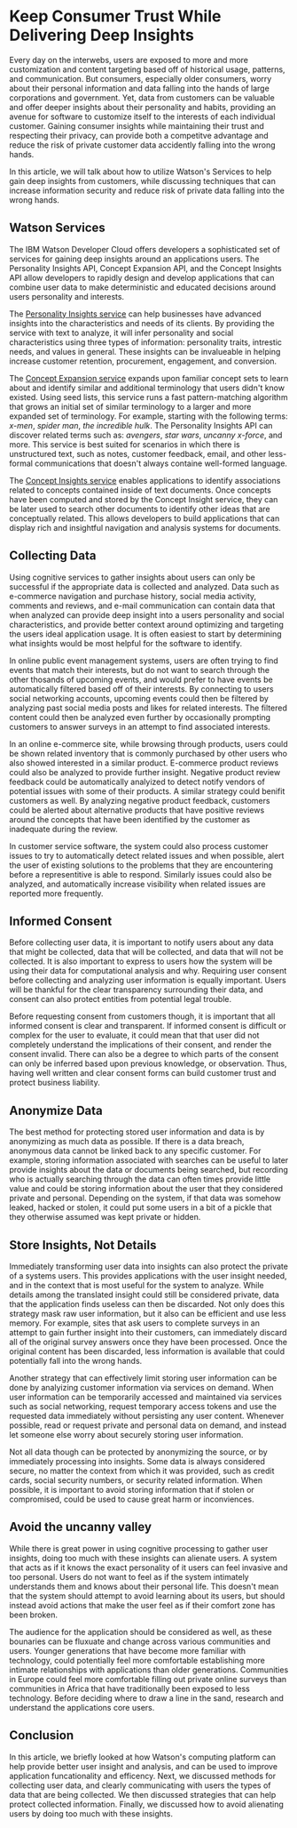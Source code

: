 Keep Consumer Trust While Delivering Deep Insights
=========================

Every day on the interwebs, users are exposed to more and more customization and content targeting based off of historical usage, patterns, and communication. But consumers, especially older consumers, worry about their personal information and data falling into the hands of large corporations and government.  Yet, data from customers can be valuable and offer deeper insights about their personality and habits, providing an avenue for software to customize itself to the interests of each individual customer. Gaining consumer insights while maintaining their trust and respecting their privacy, can provide both a competitve advantage and reduce the risk of private customer data accidently falling into the wrong hands.

In this article, we will talk about how to utilize Watson's Services to help gain deep insights from customers, while discussing techniques that can increase information security and reduce risk of private data falling into the wrong hands.

## Watson Services
The IBM Watson Developer Cloud offers developers a sophisticated set of services for gaining deep insights around an applications users. The Personality Insights API, Concept Expansion API, and the Concept Insights API allow developers to rapidly design and develop applications that can combine user data to make deterministic and educated decisions around  users personality and interests.

The [Personality Insights service](https://www.ibm.com/smarterplanet/us/en/ibmwatson/developercloud/personality-insights.html) can help businesses have advanced insights into the characteristics and needs of its clients. By providing the service with text to analyze, it will infer personality and social characteristics using three types of information: personality traits, intrestic needs, and values in general. These insights can be invalueable in helping increase customer retention, procurement, engagement, and conversion.

The [Concept Expansion service](https://www.ibm.com/smarterplanet/us/en/ibmwatson/developercloud/concept-expansion.html) expands upon familiar concept sets to learn about and identify similar and additional terminology that users didn't know existed. Using seed lists, this service runs a fast pattern-matching algorithm that  grows an initial set of similar terminology to a larger and more expanded set of terminology. For example, starting with the following terms: *x-men*, *spider man*, *the incredible hulk*. The Personality Insights API can discover related terms such as: *avengers*, *star wars*, *uncanny x-force*, and more. This service is best suited for scenarios in which there is unstructured text, such as notes, customer feedback, email, and other less-formal communications that doesn't always containe well-formed language.

The [Concept Insights service](https://www.ibm.com/smarterplanet/us/en/ibmwatson/developercloud/concept-insights.html) enables applications to identify associations related to concepts contained inside of text documents. Once concepts have been computed and stored by the Concept Insight service, they can be later used to search other documents to identify other ideas that are conceptually related. This allows developers to build applications that can display rich and insightful navigation and analysis systems for documents.

## Collecting Data
Using cognitive services to gather insights about users can only be successful if the appropriate data is collected and analyzed. Data such as e-commerce navigation and purchase history, social media activity, comments and reviews, and e-mail communication can contain data that when analyzed can provide deep insight into a users personality and social characteristics, and provide better context around optimizing and targeting the users ideal application usage. It is often easiest to start by determining what insights would be most helpful for the software to identify.

In online public event management systems, users are often trying to find events that match their interests, but do not want to search through the other thosands of upcoming events, and would prefer to have events be automatically filtered based off of their interests. By connecting to users social networking accounts, upcoming events could then be filtered by analyzing past social media posts and likes for related interests. The filtered content could then be analyzed even further by occasionally prompting customers to answer surveys in an attempt to find associated interests.

In an online e-commerce site, while browsing through products, users could be shown related inventory that is commonly purchased by other users who also showed interested in a similar product. E-commerce product reviews could also be analyzed to provide further insight. Negative product review feedback could be automatically analyized to detect notify vendors of potential issues with some of their products. A similar strategy could benifit customers as well. By analyzing negative product feedback, customers could be alerted about alternative products that have positive reviews around the concepts that have been identified by the customer as inadequate during the review.

In customer service software, the system could also process customer issues to try to automatically detect related issues and when possible, alert the user of existing solutions to the problems that they are encountering before a representitive is able to respond. Similarly issues could also be analyzed, and automatically increase visibility when related issues are reported more frequently.

## Informed Consent
Before collecting user data, it is important to notify users about any data that might be collected, data that will be collected, and data that will not be collected. It is also important to express to users how the system will be using their data for computational analysis and why. Requiring user consent before collecting and analyzing user information is equally important. Users will be thankful for the clear transparency surrounding their data, and consent can also protect entities from potential legal trouble.

Before requesting consent from customers though, it is important that all informed consent is clear and transparent. If informed consent is difficult or complex for the user to evaluate, it could mean that that user did not completely understand the implications of their consent, and render the consent invalid. There can also be a degree to which parts of the consent can only be inferred based upon previous knowledge, or observation. Thus, having well written and clear consent forms can build customer trust and protect business liability.

## Anonymize Data
The best method for protecting stored user  information and data is by anonymizing as much data as possible. If there is a data breach, anonymous data cannot be linked back to any specific customer. For example, storing information associated with searches can be useful to later provide insights about the data or documents being searched, but recording who is actually searching through the data can often times provide little value and could be storing information about the user that they considered private and personal. Depending on the system, if that data was somehow leaked, hacked or stolen, it could put some users in a bit of a pickle that they otherwise assumed was kept private or hidden.

## Store Insights, Not Details
Immediately transforming user data into insights can also protect the private of a systems users. This provides applications with the user insight needed, and in the context that is most useful for the system to analyze. While details among the translated insight could still be considered private, data that the application finds useless can then be discarded. Not only does this strategy mask raw user information, but it also can be efficient and use less memory. For example, sites that ask users to complete surveys in an attempt to gain further insight into their customers, can immediately discard all of the original survey answers once they have been processed. Once the original content has been discarded, less information is available that could potentially fall into the wrong hands.

Another strategy that can effectively limit storing user information can be done by analyizing customer information via services on demand. When user information can be temporarily accessed and maintained via services such as social networking, request temporary access tokens and use the requested data immediately without persisting any user content. Whenever possible, read or request private and personal data on demand, and instead let someone else worry about securely storing user information.

Not all data though can be protected by anonymizing the source, or by immediately processing into insights. Some data is always considered secure, no matter the context from which it was provided, such as credit cards, social security numbers, or security related information. When possible, it is important to avoid storing information that if stolen or compromised, could be used to cause great harm or inconviences.

## Avoid the uncanny valley
While there is great power in using cognitive processing to gather user insights, doing too much with these insights can alienate users. A system that acts as if it knows the exact personality of it users can feel invasive and too personal. Users do not want to feel as if the system intimately understands them and knows about their personal life. This doesn't mean that the system should attempt to avoid learning about its users, but should instead avoid actions that make the user feel as if their comfort zone has been broken.

The audience for the application should be considered as well, as these bounaries can be fluxuate and change across various communities and users. Younger generations that have become more familiar with technology, could potentially feel more comfortable establishing more intimate relationships with applications than older generations. Communities in Europe could feel more comfortable filling out private online surveys than communities in Africa that have traditionally been exposed to less technology. Before deciding where to draw a line in the sand, research and understand the applications core users.

## Conclusion
In this article, we briefly looked at how Watson's computing platform can help provide better user insight and analysis, and can be used to improve application funcationality and efficency. Next, we discussed methods for collecting user data, and clearly communicating with users the types of data that are being collected. We then discussed strategies that can help protect collected information. Finally, we discussed how to avoid alienating users by doing too much with these insights. 